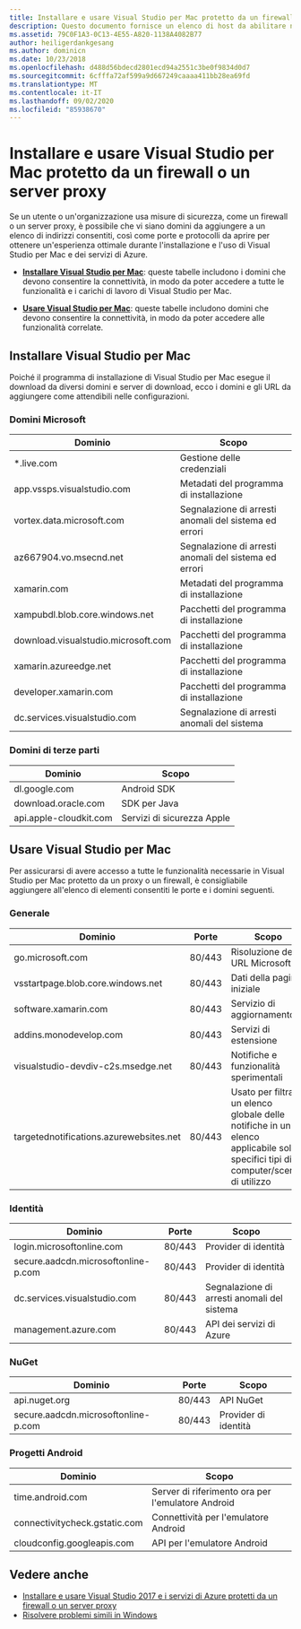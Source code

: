 ```yaml
---
title: Installare e usare Visual Studio per Mac protetto da un firewall o un server proxy
description: Questo documento fornisce un elenco di host da abilitare nel firewall per il corretto funzionamento di Visual Studio per Mac (e dei relativi carichi di lavoro, incluso Xamarin) in un ambiente aziendale.
ms.assetid: 79C0F1A3-0C13-4E55-A820-1138A4082B77
author: heiligerdankgesang
ms.author: dominicn
ms.date: 10/23/2018
ms.openlocfilehash: d488d56bdecd2801ecd94a2551c3be0f9834d0d7
ms.sourcegitcommit: 6cfffa72af599a9d667249caaaa411bb28ea69fd
ms.translationtype: MT
ms.contentlocale: it-IT
ms.lasthandoff: 09/02/2020
ms.locfileid: "85938670"
---
```

# <a name="install-and-use-visual-studio-for-mac-behind-a-firewall-or-proxy-server"></a>Installare e usare Visual Studio per Mac protetto da un firewall o un server proxy

Se un utente o un'organizzazione usa misure di sicurezza, come un firewall o un server proxy, è possibile che vi siano domini da aggiungere a un elenco di indirizzi consentiti, così come porte e protocolli da aprire per ottenere un'esperienza ottimale durante l'installazione e l'uso di Visual Studio per Mac e dei servizi di Azure.

- [**Installare Visual Studio per Mac**](#install-visual-studio-for-mac): queste tabelle includono i domini che devono consentire la connettività, in modo da poter accedere a tutte le funzionalità e i carichi di lavoro di Visual Studio per Mac.

- [**Usare Visual Studio per Mac**](#use-visual-studio-for-mac): queste tabelle includono domini che devono consentire la connettività, in modo da poter accedere alle funzionalità correlate.

## <a name="install-visual-studio-for-mac"></a>Installare Visual Studio per Mac

Poiché il programma di installazione di Visual Studio per Mac esegue il download da diversi domini e server di download, ecco i domini e gli URL da aggiungere come attendibili nelle configurazioni.

### <a name="microsoft-domains"></a>Domini Microsoft

| Dominio| Scopo |
| ----------------------------------- |---------------------------|
| *.live.com| Gestione delle credenziali |
| app.vssps.visualstudio.com| Metadati del programma di installazione|
| vortex.data.microsoft.com | Segnalazione di arresti anomali del sistema ed errori |
| az667904.vo.msecnd.net| Segnalazione di arresti anomali del sistema ed errori |
| xamarin.com | Metadati del programma di installazione|
| xampubdl.blob.core.windows.net| Pacchetti del programma di installazione|
| download.visualstudio.microsoft.com | Pacchetti del programma di installazione|
| xamarin.azureedge.net | Pacchetti del programma di installazione|
| developer.xamarin.com | Pacchetti del programma di installazione|
| dc.services.visualstudio.com| Segnalazione di arresti anomali del sistema |

### <a name="third-party-domains"></a>Domini di terze parti

| Dominio| Scopo |
| --------------------------|-------------------------|
| dl.google.com | Android SDK |
| download.oracle.com | SDK per Java|
| api.apple-cloudkit.com| Servizi di sicurezza Apple |

## <a name="use-visual-studio-for-mac"></a>Usare Visual Studio per Mac

Per assicurarsi di avere accesso a tutte le funzionalità necessarie in Visual Studio per Mac protetto da un proxy o un firewall, è consigliabile aggiungere all'elenco di elementi consentiti le porte e i domini seguenti.

### <a name="general"></a>Generale

| Dominio | Porte|Scopo|
| ----------------------|------------------|------------------|
| go.microsoft.com | 80/443|Risoluzione degli URL Microsoft |
| vsstartpage.blob.core.windows.net| 80/443| Dati della pagina iniziale|
| software.xamarin.com |  80/443|Servizio di aggiornamento|
| addins.monodevelop.com | 80/443| Servizi di estensione |
| visualstudio-devdiv-c2s.msedge.net | 80/443| Notifiche e funzionalità sperimentali |
| targetednotifications.azurewebsites.net|  80/443| Usato per filtrare un elenco globale delle notifiche in un elenco applicabile solo a specifici tipi di computer/scenari di utilizzo|

### <a name="identity"></a>Identità

| Dominio | Porte|Scopo|
| ----------------------|------------------|------------------|
| login.microsoftonline.com | 80/443| Provider di identità|
| secure.aadcdn.microsoftonline-p.com | 80/443|Provider di identità|
| dc.services.visualstudio.com| 80/443|Segnalazione di arresti anomali del sistema|
| management.azure.com|80/443| API dei servizi di Azure |

### <a name="nuget"></a>NuGet

| Dominio | Porte|Scopo|
| ----------------------|------------------|------------------|
| api.nuget.org | 80/443|API NuGet|
| secure.aadcdn.microsoftonline-p.com |80/443| Provider di identità|

### <a name="android-projects"></a>Progetti Android

| Dominio| Scopo|
| ------------------------------------|------------------------------------|
| time.android.com| Server di riferimento ora per l'emulatore Android |
| connectivitycheck.gstatic.com | Connettività per l'emulatore Android|
| cloudconfig.googleapis.com| API per l'emulatore Android|

## <a name="see-also"></a>Vedere anche

- [Installare e usare Visual Studio 2017 e i servizi di Azure protetti da un firewall o un server proxy](/visualstudio/install/install-and-use-visual-studio-behind-a-firewall-or-proxy-server)
- [Risolvere problemi simili in Windows](/visualstudio/install/troubleshooting-network-related-errors-in-visual-studio)
